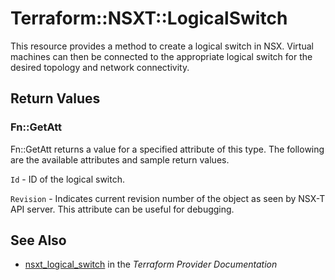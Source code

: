 # Terraform::NSXT::LogicalSwitch

This resource provides a method to create a logical switch in NSX. Virtual machines can then be connected to the appropriate logical switch for the desired topology and network connectivity.

## Return Values

### Fn::GetAtt

Fn::GetAtt returns a value for a specified attribute of this type. The following are the available attributes and sample return values.

`Id` - ID of the logical switch.

`Revision` - Indicates current revision number of the object as seen by NSX-T API server. This attribute can be useful for debugging.

## See Also

* [nsxt_logical_switch](https://www.terraform.io/docs/providers/nsxt/r/logical_switch.html) in the _Terraform Provider Documentation_